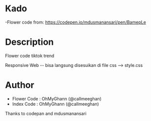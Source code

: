 # Kado
-Flower code from: https://codepen.io/mdusmanansari/pen/BamepLe


# Description
Flower code tiktok trend 

Responsive Web -- bisa langsung disesuikan di file css --> style.css

# Author
- Flower Code : OhMyGhann (@callmeeghan)
- Index Code : OhMyGhann (@callmeeghan)

Thanks to codepan and mdusmanansari
